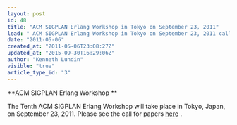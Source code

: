 ```yaml
---
layout: post
id: 48
title: "ACM SIGPLAN Erlang Workshop in Tokyo on September 23, 2011"
lead: " ACM SIGPLAN Erlang Workshop in Tokyo on September 23, 2011 call for papers is still open. "
date: "2011-05-06"
created_at: "2011-05-06T23:08:27Z"
updated_at: "2015-09-30T16:29:06Z"
author: "Kenneth Lundin"
visible: "true"
article_type_id: "3"
---
```


**ACM SIGPLAN Erlang Workshop **

 The Tenth ACM SIGPLAN Erlang Workshop will take place in Tokyo, Japan, on September 23, 2011. Please see the call for papers [here](http://www.erlang.org/workshop/2011/) .
